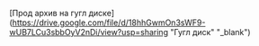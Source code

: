 [Прод архив на гугл диске](https://drive.google.com/file/d/18hhGwmOn3sWF9-wUB7LCu3sbbOyV2nDi/view?usp=sharing "Гугл диск" "_blank")
